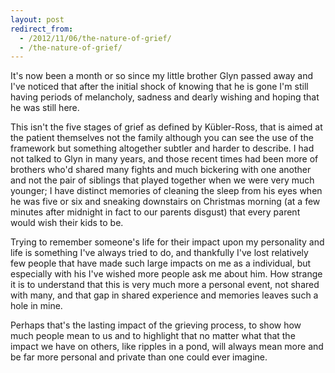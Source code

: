 ```yaml
---
layout: post
redirect_from:
  - /2012/11/06/the-nature-of-grief/
  - /the-nature-of-grief/
---
```


It's now been a month or so since my little brother Glyn passed away and I've noticed that after the initial shock of knowing that he is gone I'm still having periods of melancholy, sadness and dearly wishing and hoping that he was still here.

This isn't the five stages of grief as defined by Kübler-Ross, that is aimed at the patient themselves not the family although you can see the use of the framework but something altogether subtler and harder to describe. I had not talked to Glyn in many years, and those recent times had been more of brothers who'd shared many fights and much bickering with one another and not the pair of siblings that played together when we were very much younger; I have distinct memories of cleaning the sleep from his eyes when he was five or six and sneaking downstairs on Christmas morning (at a few minutes after midnight in fact to our parents disgust) that every parent would wish their kids to be.

Trying to remember someone's life for their impact upon my personality and life is something I've always tried to do, and thankfully I've lost relatively few people that have made such large impacts on me as a individual, but especially with his I've wished more people ask me about him. How strange it is to understand that this is very much more a personal event, not shared with many, and that gap in shared experience and memories leaves such a hole in mine.

Perhaps that's the lasting impact of the grieving process, to show how much people mean to us and to highlight that no matter what that the impact we have on others, like ripples in a pond, will always mean more and be far more personal and private than one could ever imagine.
